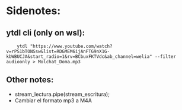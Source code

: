 # Sidenotes:

## ytdl cli (only on wsl):
``` 
    ytdl "https://www.youtube.com/watch?v=rPS1bTONSsw&list=RDGMEM6ijAnFTG9nX1G-kbWBUCJA&start_radio=1&rv=BCbuxFKTVdc&ab_channel=welia" --filter audioonly > Molchat_Doma.mp3
```


## Other notes:
- stream_lectura.pipe(stream_escritura);
- Cambiar el formato mp3 a M4A